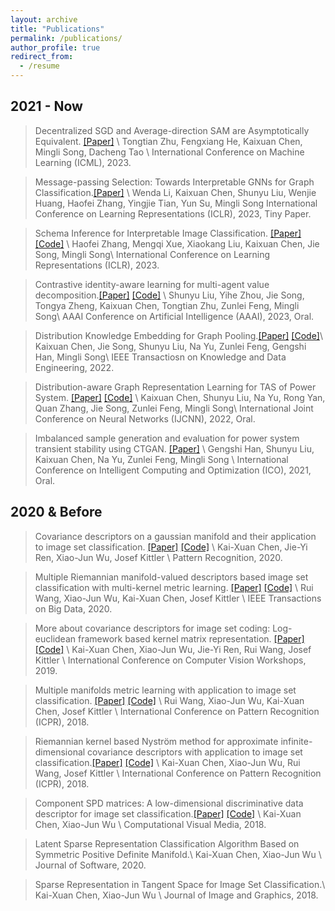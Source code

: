 ```yaml
---
layout: archive
title: "Publications"
permalink: /publications/
author_profile: true 
redirect_from:
  - /resume
---
```


## 2021 - Now


> Decentralized SGD and Average-direction SAM are Asymptotically Equivalent. <a href="" target="_blank">[Paper]</a> \\
> Tongtian Zhu, Fengxiang He, Kaixuan Chen, Mingli Song, Dacheng Tao \\
> International Conference on Machine Learning (ICML), 2023. 

> Message-passing Selection: Towards Interpretable GNNs for Graph Classification.<a href="https://openreview.net/pdf?id=99Go96dla5y" target="_blank">[Paper]</a> \\
> Wenda Li, Kaixuan Chen, Shunyu Liu, Wenjie Huang, Haofei Zhang, Yingjie Tian, Yun Su, Mingli Song
> International Conference on Learning Representations (ICLR), 2023, Tiny Paper. 

> Schema Inference for Interpretable Image Classification. <a href="https://openreview.net/pdf?id=VGI9dSmTgPF" target="_blank">[Paper]</a> <a href="https://github.com/zhfeing/SchemaNet-PyTorch" target="_blank">[Code]</a> \\
> Haofei Zhang, Mengqi Xue, Xiaokang Liu, Kaixuan Chen, Jie Song, Mingli Song\\
> International Conference on Learning Representations (ICLR), 2023.

> Contrastive identity-aware learning for multi-agent value decomposition.<a href="https://arxiv.org/abs/2211.12712" target="_blank">[Paper]</a> <a href="https://github.com/liushunyu/CIA" target="_blank">[Code]</a> \\
> Shunyu Liu, Yihe Zhou, Jie Song, Tongya Zheng, Kaixuan Chen, Tongtian Zhu, Zunlei Feng, Mingli Song\\
> AAAI Conference on Artificial Intelligence (AAAI), 2023, Oral.

> Distribution Knowledge Embedding for Graph Pooling.<a href="https://ieeexplore.ieee.org/abstract/document/9896198" target="_blank">[Paper]</a> <a href="https://github.com/chenchkx/DKEPool" target="_blank">[Code]</a>\\
> Kaixuan Chen, Jie Song, Shunyu Liu, Na Yu, Zunlei Feng, Gengshi Han, Mingli Song\\
> IEEE Transactiosn on Knowledge and Data Engineering, 2022.

> Distribution-aware Graph Representation Learning for TAS of Power System. <a href="https://ieeexplore.ieee.org/abstract/document/9892854" target="_blank">[Paper]</a> <a href="https://github.com/chenchkx/DKEPool-TSA" target="_blank">[Code]</a> \\
> Kaixuan Chen, Shunyu Liu, Na Yu, Rong Yan, Quan Zhang, Jie Song, Zunlei Feng, Mingli Song\\
> International Joint Conference on Neural Networks (IJCNN), 2022, Oral.

> Imbalanced sample generation and evaluation for power system transient stability using CTGAN. <a href="https://link.springer.com/chapter/10.1007/978-3-030-93247-3_55" target="_blank">[Paper]</a> \\
> Gengshi Han, Shunyu Liu, Kaixuan Chen, Na Yu, Zunlei Feng, Mingli Song \\
> International Conference on Intelligent Computing and Optimization (ICO), 2021, Oral.


## 2020 & Before

> Covariance descriptors on a gaussian manifold and their application to image set classification. <a href="https://www.sciencedirect.com/science/article/abs/pii/S0031320320302661" target="_blank">[Paper]</a> <a href="https://github.com/chenchkx/RiemannianCovDs" target="_blank">[Code]</a> \\
> Kai-Xuan Chen, Jie-Yi Ren, Xiao-Jun Wu, Josef Kittler \\
> Pattern Recognition, 2020.

> Multiple Riemannian manifold-valued descriptors based image set classification with multi-kernel metric learning. <a href="https://ieeexplore.ieee.org/abstract/document/9043722" target="_blank">[Paper]</a> <a href="https://github.com/chenchkx/MRMML-v1.0" target="_blank">[Code]</a> \\
> Rui Wang, Xiao-Jun Wu, Kai-Xuan Chen, Josef Kittler \\
> IEEE Transactions on Big Data, 2020.

> More about covariance descriptors for image set coding: Log-euclidean framework based kernel matrix representation. <a href="https://openaccess.thecvf.com/content_ICCVW_2019/html/CEFRL/Chen_More_About_Covariance_Descriptors_for_Image_Set_Coding_Log-Euclidean_Framework_ICCVW_2019_paper.html" target="_blank">[Paper]</a> <a href="https://github.com/chenchkx/iCovDs" target="_blank">[Code]</a>  \\
> Kai-Xuan Chen, Xiao-Jun Wu, Jie-Yi Ren, Rui Wang, Josef Kittler \\
> International Conference on Computer Vision Workshops, 2019.

> Multiple manifolds metric learning with application to image set classification. <a href="https://ieeexplore.ieee.org/abstract/document/8546030" target="_blank">[Paper]</a> <a href="https://github.com/chenchkx/MMML" target="_blank">[Code]</a>  \\
> Rui Wang, Xiao-Jun Wu, Kai-Xuan Chen, Josef Kittler \\
> International Conference on Pattern Recognition (ICPR), 2018.

> Riemannian kernel based Nyström method for approximate infinite-dimensional covariance descriptors with application to image set classification.<a href="https://ieeexplore.ieee.org/abstract/document/8545822" target="_blank">[Paper]</a> <a href="https://github.com/chenchkx/NYS-Apx" target="_blank">[Code]</a> \\
> Kai-Xuan Chen, Xiao-Jun Wu, Rui Wang, Josef Kittler \\
> International Conference on Pattern Recognition (ICPR), 2018.

> Component SPD matrices: A low-dimensional discriminative data descriptor for image set classification.<a href="https://link.springer.com/article/10.1007/s41095-018-0119-7" target="_blank">[Paper]</a> <a href="https://github.com/chenchkx/ComponentSPD" target="_blank">[Code]</a> \\
> Kai-Xuan Chen, Xiao-Jun Wu \\
> Computational Visual Media, 2018.

> Latent Sparse Representation Classification Algorithm Based on Symmetric Positive Definite Manifold.\\
> Kai-Xuan Chen, Xiao-Jun Wu \\
> Journal of Software, 2020.


> Sparse Representation in Tangent Space for Image Set Classification.\\
> Kai-Xuan Chen, Xiao-Jun Wu \\
> Journal of Image and Graphics, 2018.



<!-- {% if author.googlescholar %}
  You can also find my articles on <u><a href="{{author.googlescholar}}">my Google Scholar profile</a>.</u>
{% endif %}

{% include base_path %}

{% for post in site.publications reversed %}
  {% include archive-single.html %}
{% endfor %} -->
